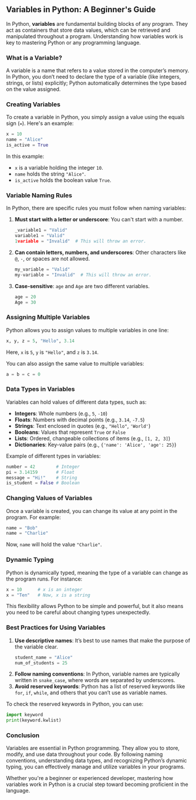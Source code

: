 ## Variables in Python: A Beginner's Guide

In Python, **variables** are fundamental building blocks of any program. They act as containers that store data values, which can be retrieved and manipulated throughout a program. Understanding how variables work is key to mastering Python or any programming language.

### What is a Variable?

A variable is a name that refers to a value stored in the computer’s memory. In Python, you don’t need to declare the type of a variable (like integers, strings, or lists) explicitly; Python automatically determines the type based on the value assigned. 

### Creating Variables

To create a variable in Python, you simply assign a value using the equals sign (`=`). Here's an example:

```python
x = 10
name = "Alice"
is_active = True
```

In this example:
- `x` is a variable holding the integer `10`.
- `name` holds the string `"Alice"`.
- `is_active` holds the boolean value `True`.

### Variable Naming Rules

In Python, there are specific rules you must follow when naming variables:
1. **Must start with a letter or underscore**: You can't start with a number.
   ```python
   _variable1 = "Valid"
   variable1 = "Valid"
   1variable = "Invalid"  # This will throw an error.
   ```
2. **Can contain letters, numbers, and underscores**: Other characters like `@`, `-`, or spaces are not allowed.
   ```python
   my_variable = "Valid"
   my-variable = "Invalid"  # This will throw an error.
   ```
3. **Case-sensitive**: `age` and `Age` are two different variables.
   ```python
   age = 20
   Age = 30
   ```

### Assigning Multiple Variables

Python allows you to assign values to multiple variables in one line:

```python
x, y, z = 5, "Hello", 3.14
```

Here, `x` is `5`, `y` is `"Hello"`, and `z` is `3.14`.

You can also assign the same value to multiple variables:

```python
a = b = c = 0
```

### Data Types in Variables

Variables can hold values of different data types, such as:
- **Integers**: Whole numbers (e.g., `5`, `-10`)
- **Floats**: Numbers with decimal points (e.g., `3.14`, `-7.5`)
- **Strings**: Text enclosed in quotes (e.g., `"Hello"`, `'World'`)
- **Booleans**: Values that represent `True` or `False`
- **Lists**: Ordered, changeable collections of items (e.g., `[1, 2, 3]`)
- **Dictionaries**: Key-value pairs (e.g., `{'name': 'Alice', 'age': 25}`)

Example of different types in variables:
```python
number = 42        # Integer
pi = 3.14159       # Float
message = "Hi!"    # String
is_student = False # Boolean
```

### Changing Values of Variables

Once a variable is created, you can change its value at any point in the program. For example:

```python
name = "Bob"
name = "Charlie"
```

Now, `name` will hold the value `"Charlie"`.

### Dynamic Typing

Python is dynamically typed, meaning the type of a variable can change as the program runs. For instance:

```python
x = 10      # x is an integer
x = "Ten"   # Now, x is a string
```

This flexibility allows Python to be simple and powerful, but it also means you need to be careful about changing types unexpectedly.

### Best Practices for Using Variables

1. **Use descriptive names**: It’s best to use names that make the purpose of the variable clear.
   ```python
   student_name = "Alice"
   num_of_students = 25
   ```
2. **Follow naming conventions**: In Python, variable names are typically written in `snake_case`, where words are separated by underscores.
3. **Avoid reserved keywords**: Python has a list of reserved keywords like `for`, `if`, `while`, and others that you can’t use as variable names.

To check the reserved keywords in Python, you can use:

```python
import keyword
print(keyword.kwlist)
```

### Conclusion

Variables are essential in Python programming. They allow you to store, modify, and use data throughout your code. By following naming conventions, understanding data types, and recognizing Python’s dynamic typing, you can effectively manage and utilize variables in your programs.

Whether you're a beginner or experienced developer, mastering how variables work in Python is a crucial step toward becoming proficient in the language.
